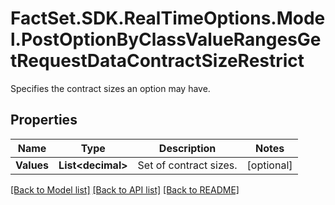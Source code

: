 # FactSet.SDK.RealTimeOptions.Model.PostOptionByClassValueRangesGetRequestDataContractSizeRestrict
Specifies the contract sizes an option may have.

## Properties

Name | Type | Description | Notes
------------ | ------------- | ------------- | -------------
**Values** | **List&lt;decimal&gt;** | Set of contract sizes. | [optional] 

[[Back to Model list]](../README.md#documentation-for-models) [[Back to API list]](../README.md#documentation-for-api-endpoints) [[Back to README]](../README.md)

